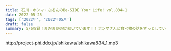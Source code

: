 ```yaml
---
title: 石川・ホンマ・ぶるんのBe-SIDE Your Life! vol.834-1
date: 2022-05-25
tags: ['2022年', '2022年05月']
draft: false
summary: 5/6収録！まだまだGWが続いています！！ホンマさんと食べ物の話をずっとしています！
---
```


http://project-phi.ddo.jp/ishikawa/ishikawa834_1.mp3
